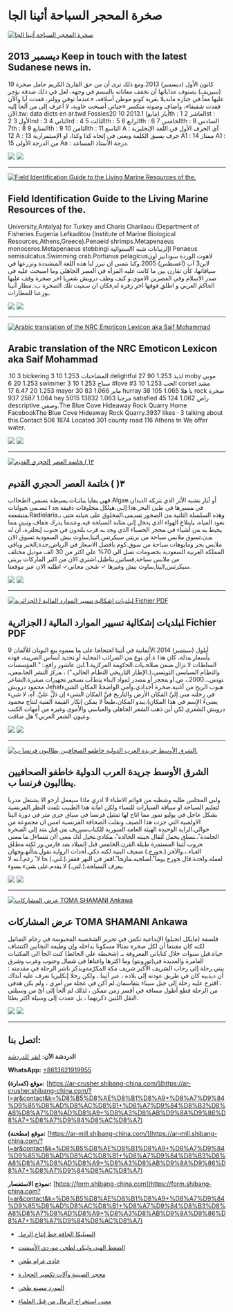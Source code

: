 # صخرة المحجر السباحة أثينا الجا

<a href="https://swt.shibang-china.com/?l=ar&img&k=%D8%B5%D8%AE%D8%B1%D8%A9+%D8%A7%D9%84%D9%85%D8%AD%D8%AC%D8%B1+%D8%A7%D9%84%D8%B3%D8%A8%D8%A7%D8%AD%D8%A9+%D8%A3%D8%AB%D9%8A%D9%86%D8%A7+%D8%A7%D9%84%D8%AC%D8%A7" target="_blank">![صخرة المحجر السباحة أثينا الجا](http://static.shibang-china.com/all-800x300/1456.jpg)</a>

## ديسمبر 2013 Keep in touch with the latest Sudanese news in.
19 كانون الأول (ديسمبر) 2013.ومع ذلك نرى أن من حق القارئ الكريم حامل صخرة (سيزيف) بصنوف عذاباتها أن نخفف معاناته بالتبسم في وجهه، لعل في ذلك صدقة نؤجر عليها معاً.في جنازة مانديلا بقرية كونو موطن أسلافه، «عندما توفي وولتر، فقدت أبا والآن فقدت شقيقا»، وأضاف وصوته متكسر «حياتي أصبحت خاوية، لا أعرف إلى من ألجأ إليه الآن.tw: data dicts en ar.twd Fossies20 أيار (مايو) 2013.1 10th : العاشر 2 1st : الأول 3 2nd : الثاني 4 3rd : الثالث 5 4th : الرابع 6 5th : الخامس 7 6th : السادس 8 7th : السابع 9 8th : الثامن 10 9th : التاسع 11 A : آي الحرف الأول في اللغة الإنجليزية 12 A : حرف يسبق الكلمة ويعني في إتجاه كذا وكذا، او الإستمرارية 13 A1 : ممتاز 14 A1 : من الدرجة الأولى 15 Aa : درجة الأستاذ المساعد.


<a href="https://whatsapp.shibangsoft.com/WhatsApp.php" target="_blank" title="WhatsApp">![](http://static.shibang-china.com/icon/whatsapp.png)</a> <a href="https://swt.shibang-china.com/?l=ar&icon&k=%D8%B5%D8%AE%D8%B1%D8%A9+%D8%A7%D9%84%D9%85%D8%AD%D8%AC%D8%B1+%D8%A7%D9%84%D8%B3%D8%A8%D8%A7%D8%AD%D8%A9+%D8%A3%D8%AB%D9%8A%D9%86%D8%A7+%D8%A7%D9%84%D8%AC%D8%A7" target="_blank">![](http://static.shibang-china.com/icon/chat-ar.png)</a>

---

<a href="https://swt.shibang-china.com/?l=ar&img&k=%D8%B5%D8%AE%D8%B1%D8%A9+%D8%A7%D9%84%D9%85%D8%AD%D8%AC%D8%B1+%D8%A7%D9%84%D8%B3%D8%A8%D8%A7%D8%AD%D8%A9+%D8%A3%D8%AB%D9%8A%D9%86%D8%A7+%D8%A7%D9%84%D8%AC%D8%A7" target="_blank">![Field Identification Guide to the Living Marine Resources of the.](http://static.shibang-china.com/all-800x300/1446.jpg)</a>

## Field Identification Guide to the Living Marine Resources of the.
University,Antalya) for Turkey and Charis Charilaou (Department of Fisheries.Eugenia Lefkaditou (Institute of Marine Biological Resources,Athens,Greece).Penaeid shrimps.Metapenaeus monoceros.Metapenaeus stebbingi اإلربيانات شبه االستوائية Penaeus semisulcatus.Swimming crab.Portunus pelagicusلاهوت الوردة سودانيز اون لاين3 آب (أغسطس) 2005.وكنا نتمنى ان تبرز لنا هذه اللغة المتشددة وتزرعها في سياقاتها، كأن تقارن بين ما كانت عليه المرأة في العصر الجاهلي وما اصبحت عليه في صدر الاسلام وفي العصرين الاموي.و كيف وظف درويش شعريا اخر صخرة وقف عليها الحاكم العربي و اطلق فوقها اخر زفرة له,فكان ان سميت تلك الصخرة ب:.مطار أثينا يوزعنا للمطارات.


<a href="https://whatsapp.shibangsoft.com/WhatsApp.php" target="_blank" title="WhatsApp">![](http://static.shibang-china.com/icon/whatsapp.png)</a> <a href="https://swt.shibang-china.com/?l=ar&icon&k=%D8%B5%D8%AE%D8%B1%D8%A9+%D8%A7%D9%84%D9%85%D8%AD%D8%AC%D8%B1+%D8%A7%D9%84%D8%B3%D8%A8%D8%A7%D8%AD%D8%A9+%D8%A3%D8%AB%D9%8A%D9%86%D8%A7+%D8%A7%D9%84%D8%AC%D8%A7" target="_blank">![](http://static.shibang-china.com/icon/chat-ar.png)</a>

---

<a href="https://swt.shibang-china.com/?l=ar&img&k=%D8%B5%D8%AE%D8%B1%D8%A9+%D8%A7%D9%84%D9%85%D8%AD%D8%AC%D8%B1+%D8%A7%D9%84%D8%B3%D8%A8%D8%A7%D8%AD%D8%A9+%D8%A3%D8%AB%D9%8A%D9%86%D8%A7+%D8%A7%D9%84%D8%AC%D8%A7" target="_blank">![Arabic translation of the NRC Emoticon Lexicon aka Saif Mohammad](http://static.shibang-china.com/all-800x300/459.jpg)</a>

## Arabic translation of the NRC Emoticon Lexicon aka Saif Mohammad
.10 3 bickering المشاحنات 1.253 10 3 delightful لذيذ 1.253 90 27 moby موبي 1.253 20 6 swimmer سباح 1.253 10 3 #love #الحب 1.253 10 3 corset مشد 1.253 20 6.47 17 mayer ماير 1.066 83 30 hurray يا هلا 1.065 105 38 rock صخرة 1.064 2587 937 hey مرحبا 1.063 13832 5015 satisfied راض 1.062 124 45 descriptive وصفي.The Blue Cove Hideaway Rock Quarry Home FacebookThe Blue Cove Hideaway Rock Quarry.3937 likes · 3 talking about this.Contact 506 1874 Located 301 county road 116 Athens tn We offer water.


<a href="https://whatsapp.shibangsoft.com/WhatsApp.php" target="_blank" title="WhatsApp">![](http://static.shibang-china.com/icon/whatsapp.png)</a> <a href="https://swt.shibang-china.com/?l=ar&icon&k=%D8%B5%D8%AE%D8%B1%D8%A9+%D8%A7%D9%84%D9%85%D8%AD%D8%AC%D8%B1+%D8%A7%D9%84%D8%B3%D8%A8%D8%A7%D8%AD%D8%A9+%D8%A3%D8%AB%D9%8A%D9%86%D8%A7+%D8%A7%D9%84%D8%AC%D8%A7" target="_blank">![](http://static.shibang-china.com/icon/chat-ar.png)</a>

---

<a href="https://swt.shibang-china.com/?l=ar&img&k=%D8%B5%D8%AE%D8%B1%D8%A9+%D8%A7%D9%84%D9%85%D8%AD%D8%AC%D8%B1+%D8%A7%D9%84%D8%B3%D8%A8%D8%A7%D8%AD%D8%A9+%D8%A3%D8%AB%D9%8A%D9%86%D8%A7+%D8%A7%D9%84%D8%AC%D8%A7" target="_blank">![٣( ) ﺨﺎﺘﻤﺔ ﺍﻟﻌﺼﺭ ﺍﻟﺤﺠﺭﻱ ﺍﻟﻘﺩﻴﻡ](http://static.shibang-china.com/all-800x300/1037.jpg)</a>

## ٣( ) ﺨﺎﺘﻤﺔ ﺍﻟﻌﺼﺭ ﺍﻟﺤﺠﺭﻱ ﺍﻟﻘﺩﻴﻡ
ﻓﻬﻲ ﺒﻘﺎﻴﺎ ﻨﺒﺎﺘـﺎﺕ.ﺒﺴﻴﻁﺔ ﺘﺴﻤﻰ ﺍﻟﻁﺤﺎﻟﺏ.Algae.ﺃﻭ ﺁﺜﺎﺭ ﺘﺸﺒﻪ ﺍﻷﺜﺭ ﺍﻟﺫﻱ ﺘﺘﺭﻜﻪ ﺍﻟﺩﻴﺩﺍﻥ ﻓﻲ ﻤﺴﻴﺭﻫﺎ ﻓﻲ ﻁﻴﻥ ﺍﻟﺒﺤﺭ.ﻫﺫﺍ ﺇﻟـﻰ.ﻫﻴﺎﻜل ﻤﺨﻠﻭﻗﺎﺕ ﺩﻗﻴﻘﺔ ﺠﺩ ﺍ ﺘﺴ.ﻤﻰ ﺤﻴﻭﺍﻨﺎﺕ ﻤﺘﺸﻌﻌﺔ.Radiolaria.، ﻭﻫﺫﻩ ﺍﻟﺴﻠﺴﻠﺔ ﺍﻟﺜﺎﻨﻴﺔ ﻤﻥ ﺍﻟﺼﺨﻭﺭ ﺘﺴـﻤﻰ.ﺍﻟﻤﺨﻠﻭﻕ ﻋﻠﻰ ﺤﻴﺎﺘﻪ ﺤﺘﻰ ﺘﻌﻭﺩ ﺍﻟﻤﻴﺎﻩ، ﺒﺎﺒﺘﻼﻉ ﺍﻟﻬﻭﺍﺀ ﺍﻟﺫﻱ ﻴﺩﺨل ﺇﻟﻰ ﻤﺜﺎﻨﺔ ﺍﻟﺴﺒﺎﺤﺔ ﻓﻴﻪ.ﻭﻋﻨﺩﻤﺎ ﻴﺩﺭﻙ ﺠﻔﺎﻑ.ﻭﺘﺒﻴﻥ ﻤﻤﺎ ﻴﺤﻴﻁ ﺒﻪ ﻤﻥ ﺃﺸﻴﺎﺀ ﻓﻲ ﻤﺤﺠﺭ ﺍﻟﺤﺼﺒﺎﺀ ﺍﻟﺫﻱ ﻭﺠﺩ ﺒﻪ ﻗﺭﺏ ﺒﻠﺘﺩﻭﻥ ﻓﻲ ﺠﻨﻭﺏ ﺇﻨﺠﻠﺘﺭﺓ، ﺃﻥ ﻟﻪ ﻤـﻥ.تسوق ملابس سباحة من بريتي سيكرتس,اثينا,ساوث بيش السعودية.تسوق الان ملابس بحر ومايوهات سباحة من سوق.كوم بافضل الاسعار في الرياض,جدة,الخبر وباقي المملكة العربية السعودية بخصومات تصل الى 70% على اكثر من 30 الف موديل مختلف من ملابس سباحة,فساتين,بناطيل.اشتري الان من اكبر الماركات بريتي سيكرتس,اثينا,ساوث بيش وغيرها ✓ شحن مجاني✓ اطلبه الان عبر موقعنا.


<a href="https://whatsapp.shibangsoft.com/WhatsApp.php" target="_blank" title="WhatsApp">![](http://static.shibang-china.com/icon/whatsapp.png)</a> <a href="https://swt.shibang-china.com/?l=ar&icon&k=%D8%B5%D8%AE%D8%B1%D8%A9+%D8%A7%D9%84%D9%85%D8%AD%D8%AC%D8%B1+%D8%A7%D9%84%D8%B3%D8%A8%D8%A7%D8%AD%D8%A9+%D8%A3%D8%AB%D9%8A%D9%86%D8%A7+%D8%A7%D9%84%D8%AC%D8%A7" target="_blank">![](http://static.shibang-china.com/icon/chat-ar.png)</a>

---

<a href="https://swt.shibang-china.com/?l=ar&img&k=%D8%B5%D8%AE%D8%B1%D8%A9+%D8%A7%D9%84%D9%85%D8%AD%D8%AC%D8%B1+%D8%A7%D9%84%D8%B3%D8%A8%D8%A7%D8%AD%D8%A9+%D8%A3%D8%AB%D9%8A%D9%86%D8%A7+%D8%A7%D9%84%D8%AC%D8%A7" target="_blank">![ﻠﺒﻠﺪﻳﺎت إﺷﮑﺎﻟﻴﺔ ﺗﺴﻴﻴﺮ اﻟﻤﻮارد اﻟﻤﺎﻟﻴﺔ ﻟ اﻟﺠﺰاﺋﺮﻳﺔ Fichier PDF](http://static.shibang-china.com/all-800x300/650.jpg)</a>

## ﻠﺒﻠﺪﻳﺎت إﺷﮑﺎﻟﻴﺔ ﺗﺴﻴﻴﺮ اﻟﻤﻮارد اﻟﻤﺎﻟﻴﺔ ﻟ اﻟﺠﺰاﺋﺮﻳﺔ Fichier PDF
9 أيلول (سبتمبر) 2014.اﻷﻟﻤﺎﻨﻴﺔ ﻓﻲ أﺜﻴﻨﺎ اﺤﺘﺠﺎﺠﺎ ﻋﻟﯽ ﻤﺎ ﺴﻤوه ﺒﻴﻊ اﻟﻴوﻨﺎن ﻟﻸﻟﻤﺎن ﺒﺄﺴﻌﺎر ﻤذﻟﺔ، ﮐﺎن ﻫذا ﻋ.أي ﻨوع ﻤن اﻟﻀراﺌب اﻟﻤﺤﻟﻴﺔ أو ﺘﺤدﻴد أﺴﺎس اﻟﻀرﻴﺒﺔ، ﻓﻬذه اﻟﺴﻟطﺎت ﻻ ﺘزال ﻀﻤن ﺼﻼﺤ.ﻴﺎت.اﻟﺤﮐوﻤﺔ اﻟﻤرﮐزﻴﺔ.1.اﺒن ﻋﺎﺸور راﻓﻊ.: &quot;.اﻟﻤؤﺴﺴﺎت واﻟﻨظﺎم اﻟﺴﻴﺎﺴﻲ اﻟﺘوﻨﺴﻲ.(.اﻹطﺎر اﻟﺘﺎرﻴﺨﻲ ﻟﻟﻨظﺎم اﻟﺤﺎﻟﻲ.&quot;) ، ﻤرﮐز اﻟﻨﺸر اﻟﺠﺎ.ﻤﻌﻲ، ﺘوﻨس.،.2000.، ص.أو ﻤﺤﺠر أو ﻤﺼدر ﻟﻤواد اﻟﺒﻨﺎء ﻴﺘطﻟب ﺘﺴﺨﻴر ﺘﺠﻬﻴزات ﺼﻐﻴرة.الشاعر محمود درويش Jehatهبوب الريح من أغنية.صخرة أجدادي.وأمي الواضحةْ المكان الشيء في رحلته مني إليَّ المكان الأرض والتاريخ فيَّ المكان الشيء إن دَلَّ عليَّ. آهِ، لا شيء يضيءُ الإِسم في هذا المكانِ).يبدو المكان.طبعاً لا يمكن إنكار القيمة الفنية لنتاج محمود درويش الشعري لكن أين ذهب الشعر الجاهلي والعباسي والأموي وغيره من أمهات الكتب وعيون الشعر العربي؟ هل ضاقت.


<a href="https://whatsapp.shibangsoft.com/WhatsApp.php" target="_blank" title="WhatsApp">![](http://static.shibang-china.com/icon/whatsapp.png)</a> <a href="https://swt.shibang-china.com/?l=ar&icon&k=%D8%B5%D8%AE%D8%B1%D8%A9+%D8%A7%D9%84%D9%85%D8%AD%D8%AC%D8%B1+%D8%A7%D9%84%D8%B3%D8%A8%D8%A7%D8%AD%D8%A9+%D8%A3%D8%AB%D9%8A%D9%86%D8%A7+%D8%A7%D9%84%D8%AC%D8%A7" target="_blank">![](http://static.shibang-china.com/icon/chat-ar.png)</a>

---

<a href="https://swt.shibang-china.com/?l=ar&img&k=%D8%B5%D8%AE%D8%B1%D8%A9+%D8%A7%D9%84%D9%85%D8%AD%D8%AC%D8%B1+%D8%A7%D9%84%D8%B3%D8%A8%D8%A7%D8%AD%D8%A9+%D8%A3%D8%AB%D9%8A%D9%86%D8%A7+%D8%A7%D9%84%D8%AC%D8%A7" target="_blank">![الشرق الأوسط جريدة العرب الدولية خاطفو الصحافيين يطالبون فرنسا ب.](http://static.shibang-china.com/all-800x300/90.jpg)</a>

## الشرق الأوسط جريدة العرب الدولية خاطفو الصحافيين يطالبون فرنسا ب.
ولبى المجلس طلبه وشطبه من قوائم الاطباء لا ادري ماذا سيعمل ارجو الا يشتغل مدربا لتعليم السباحة او سياقة السيارات للنساء ولكن امانة هذا الطبيب تلفت النظر.الفرنسية بشكل عاجل في يوليو تموز مما اتاح لها تمثيل فرنسا في سباق جري متر في دورة اثينا الاولمبية التي جرت هذا الصيف ونقلت الصحافة الفرنسية امس ان مجموعة من حوالي.الراية الوحيدة الهيئة العامة السورية للكتابﺴﻴﺯﻴﻑ ﻤﻥ ﻗﺒل ﺸﺩ ﺇﻟﻰ ﺍﻟﺼﺨﺭﺓ ﺍﻟﺠﺎﻤﺩﺓﹾ،.ﺘﺴﻠﻕ ﻴﺤﻤل ﺃﺜﻘﺎل ﺨﻴﺒﺘﻪ ﺍﻟﺨﺎﻟﺩﺓﹾ، ﻤﻜﺎﺩﻱ.ﺘﺨﻴل ﺃﻨﻙ ﻤﻌﻲ ﺃﻟﻥ ﺘﺘﺴﺎﺀل ﻤﺎ ﻤﻌﻨﻰ ﺤﺭﻭﺏ ﺃﺜﻴﻨﺎ ﺍﻟﻤﺴﺘﻤﺭﺓ ﻁﻴﻠﺔ.ﺍﻟﻘﺭﻥ.ﺍﻟﺨﺎﻤﺱ ﻗﺒل ﺍﻟﻤﻴﻼﺩ ﻀﺩ ﻓﺎﺭﺱ.ﻭﺭ ﻟﻜﻨﻪ ﻤﻁﻠﻕ ﺍﻟﻐﺒﺎﺀ.،.ﻭﺍﻵﺨﺭ.(.ﺠﻭﺭﺝ.) ﻀﻌﻴﻑ ﺍﻟﺒﻨﻴﺔ ﻟﻜﻨﻪ.ﺫﻜﻲ.ﺃﺤﺩﺍﺙ ﺍﻟﺭﻭﺍﻴﺔ ﺘﻘﻭل.ﻤﺎﺃﻨﻬ.ﻭﺠﻬﺎﻥ ﻟﻌﻤﻠﺔ.ﻭﺍﺤﺩﺓ.ﻗﺎل ﺠﻭﺭﺝ ﻴﻭﻤﺎﹰ.ﻟﺼﺎﺤﺒﻪ.ﻤﺎﺯﺤﺎﹰ.ﺍﻗﻔﺯ ﻓﻲ ﺍﻟﻨﻬﺭ ﻓﻘﻔﺯ.(.ﻟﻨﻲ.) ﺤﺎ ﻻﹰ ﺭﻏﻡ.ﺃ.ﻨﻪ ﻻ ﻴﻌﺭﻑ ﺍﻟﺴﺒﺎﺤﺔ.(.ﻟﻨﻲ.) ﻻ ﻴﻘﺩﻡ.ﻋﻠﻰ ﺸﻲﺀ ﺒﺴﻭﺀ.


<a href="https://whatsapp.shibangsoft.com/WhatsApp.php" target="_blank" title="WhatsApp">![](http://static.shibang-china.com/icon/whatsapp.png)</a> <a href="https://swt.shibang-china.com/?l=ar&icon&k=%D8%B5%D8%AE%D8%B1%D8%A9+%D8%A7%D9%84%D9%85%D8%AD%D8%AC%D8%B1+%D8%A7%D9%84%D8%B3%D8%A8%D8%A7%D8%AD%D8%A9+%D8%A3%D8%AB%D9%8A%D9%86%D8%A7+%D8%A7%D9%84%D8%AC%D8%A7" target="_blank">![](http://static.shibang-china.com/icon/chat-ar.png)</a>

---

<a href="https://swt.shibang-china.com/?l=ar&img&k=%D8%B5%D8%AE%D8%B1%D8%A9+%D8%A7%D9%84%D9%85%D8%AD%D8%AC%D8%B1+%D8%A7%D9%84%D8%B3%D8%A8%D8%A7%D8%AD%D8%A9+%D8%A3%D8%AB%D9%8A%D9%86%D8%A7+%D8%A7%D9%84%D8%AC%D8%A7" target="_blank">![عرض المشاركات TOMA SHAMANI Ankawa](http://static.shibang-china.com/all-800x300/115.jpg)</a>

## عرض المشاركات TOMA SHAMANI Ankawa
فلسفة (مايكل انجيلو) الإبداعية تكمن في تحرير الشخصية المحبوسة في رخام التماثيل لكنه كان مقتنعا أن لكل صخرة تمثالا مسكونا بداخله وإن وظيفة النحاتين اكتشاف حياة.قبل سنوات خلال كتاباتي المعروفة بـ (شخبطة علي الحائط) كنت الجأ الى المكتبات العامرة والعديدة في(تورونتو) وما اكثرها واغناها في شمال وجنوب وغرب وشرق بيتي.رحلة إلى رحاب الشريف الأكبر شريف مكة المكرّمةويذكر ناشر الرحلة في مقدمته : أن ديدييه كان في طريق عودته إلى بلاده ، عبر أثينا ، ولكن رجلا إنكليزيا تعرف عليه آنذاك ، اقترح عليه رحلة إلى جبل سيناء يتقاسمان.لم أكن في عجلة من أمري ، ولم يكن هدفي من الرحلة قطع أطول مسافة في أقصر زمن ممكن ، لذلك لم ألجأ إلى أيّ من وسيلتي النقل اللتين ذكرتهما ، بل عمدت إلى وسيلة أكثر بطئا.


<a href="https://whatsapp.shibangsoft.com/WhatsApp.php" target="_blank" title="WhatsApp">![](http://static.shibang-china.com/icon/whatsapp.png)</a> <a href="https://swt.shibang-china.com/?l=ar&icon&k=%D8%B5%D8%AE%D8%B1%D8%A9+%D8%A7%D9%84%D9%85%D8%AD%D8%AC%D8%B1+%D8%A7%D9%84%D8%B3%D8%A8%D8%A7%D8%AD%D8%A9+%D8%A3%D8%AB%D9%8A%D9%86%D8%A7+%D8%A7%D9%84%D8%AC%D8%A7" target="_blank">![](http://static.shibang-china.com/icon/chat-ar.png)</a>

---
## اتصل بنا:

**الدردشة الآن:** [انقر للدردشة](https://swt.shibang-china.com?l=ar&contact&k=%D8%B5%D8%AE%D8%B1%D8%A9+%D8%A7%D9%84%D9%85%D8%AD%D8%AC%D8%B1+%D8%A7%D9%84%D8%B3%D8%A8%D8%A7%D8%AD%D8%A9+%D8%A3%D8%AB%D9%8A%D9%86%D8%A7+%D8%A7%D9%84%D8%AC%D8%A7)

**WhatsApp:**  [+8613621919955](https://whatsapp.shibangsoft.com/WhatsApp.php)

**موقع (كسارة):** [https://ar-crusher.shibang-china.com/](https://ar-crusher.shibang-china.com/?l=ar&contact&k=%D8%B5%D8%AE%D8%B1%D8%A9+%D8%A7%D9%84%D9%85%D8%AD%D8%AC%D8%B1+%D8%A7%D9%84%D8%B3%D8%A8%D8%A7%D8%AD%D8%A9+%D8%A3%D8%AB%D9%8A%D9%86%D8%A7+%D8%A7%D9%84%D8%AC%D8%A7)

**موقع (مطحنة):** [https://ar-mill.shibang-china.com/](https://ar-mill.shibang-china.com/?l=ar&contact&k=%D8%B5%D8%AE%D8%B1%D8%A9+%D8%A7%D9%84%D9%85%D8%AD%D8%AC%D8%B1+%D8%A7%D9%84%D8%B3%D8%A8%D8%A7%D8%AD%D8%A9+%D8%A3%D8%AB%D9%8A%D9%86%D8%A7+%D8%A7%D9%84%D8%AC%D8%A7)

**نموذج الاستفسار:** [https://form.shibang-china.com](https://form.shibang-china.com?l=ar&contact&k=%D8%B5%D8%AE%D8%B1%D8%A9+%D8%A7%D9%84%D9%85%D8%AD%D8%AC%D8%B1+%D8%A7%D9%84%D8%B3%D8%A8%D8%A7%D8%AD%D8%A9+%D8%A3%D8%AB%D9%8A%D9%86%D8%A7+%D8%A7%D9%84%D8%AC%D8%A7)

* [السيليكا الجافة خط إنتاج الرمل](../30/%D8%A7%D9%84%D8%B3%D9%8A%D9%84%D9%8A%D9%83%D8%A7%20%D8%A7%D9%84%D8%AC%D8%A7%D9%81%D8%A9%20%D8%AE%D8%B7%20%D8%A5%D9%86%D8%AA%D8%A7%D8%AC%20%D8%A7%D9%84%D8%B1%D9%85%D9%84.md)

* [الضغط الهيدروليكي لطحن موردي الأسمنت](../30/%D8%A7%D9%84%D8%B6%D8%BA%D8%B7%20%D8%A7%D9%84%D9%87%D9%8A%D8%AF%D8%B1%D9%88%D9%84%D9%8A%D9%83%D9%8A%20%D9%84%D8%B7%D8%AD%D9%86%20%D9%85%D9%88%D8%B1%D8%AF%D9%8A%20%D8%A7%D9%84%D8%A3%D8%B3%D9%85%D9%86%D8%AA.md)

* [خادى غرام طحن](../29/%D8%AE%D8%A7%D8%AF%D9%89%20%D8%BA%D8%B1%D8%A7%D9%85%20%D8%B7%D8%AD%D9%86.md)

* [محجر الصينية وآلات تكسير الحجارة](../27/%D9%85%D8%AD%D8%AC%D8%B1%20%D8%A7%D9%84%D8%B5%D9%8A%D9%86%D9%8A%D8%A9%20%D9%88%D8%A2%D9%84%D8%A7%D8%AA%20%D8%AA%D9%83%D8%B3%D9%8A%D8%B1%20%D8%A7%D9%84%D8%AD%D8%AC%D8%A7%D8%B1%D8%A9.md)

* [المورد مصنع طحن](../26/%D8%A7%D9%84%D9%85%D9%88%D8%B1%D8%AF%20%D9%85%D8%B5%D9%86%D8%B9%20%D8%B7%D8%AD%D9%86.md)

* [معنى استخراج الرمال من قبل العلماء](../30/%D9%85%D8%B9%D9%86%D9%89%20%D8%A7%D8%B3%D8%AA%D8%AE%D8%B1%D8%A7%D8%AC%20%D8%A7%D9%84%D8%B1%D9%85%D8%A7%D9%84%20%D9%85%D9%86%20%D9%82%D8%A8%D9%84%20%D8%A7%D9%84%D8%B9%D9%84%D9%85%D8%A7%D8%A1.md)